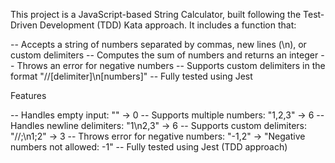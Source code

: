 This project is a JavaScript-based String Calculator, built following the Test-Driven Development (TDD) Kata approach. It includes a function that:

-- Accepts a string of numbers separated by commas, new lines (\n), or custom delimiters
-- Computes the sum of numbers and returns an integer
-- Throws an error for negative numbers
-- Supports custom delimiters in the format "//[delimiter]\n[numbers]"
-- Fully tested using Jest

Features

-- Handles empty input: "" → 0
-- Supports multiple numbers: "1,2,3" → 6
-- Handles newline delimiters: "1\n2,3" → 6
-- Supports custom delimiters: "//;\n1;2" → 3
-- Throws error for negative numbers: "-1,2" → "Negative numbers not allowed: -1"
-- Fully tested using Jest (TDD approach)

